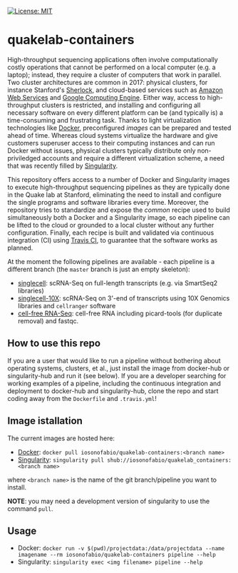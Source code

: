 [![License: MIT](https://img.shields.io/badge/License-MIT-yellow.svg)](https://opensource.org/licenses/MIT)

# quakelab-containers
High-throughput sequencing applications often involve computationally costly operations that cannot be performed on a local computer (e.g. a laptop); instead, they require a cluster of computers that work in parallel. Two cluster architectures are common in 2017: physical clusters, for instance Stanford's [Sherlock](http://sherlock.stanford.edu/mediawiki/index.php/Main_Page), and cloud-based services such as [Amazon Web Services](https://aws.amazon.com/) and [Google Computing Engine](https://cloud.google.com/compute/). Either way, access to high-throughput clusters is restricted, and installing and configuring all necessary software on every different platform can be (and typically is) a time-consuming and frustrating task. Thanks to light virtualization technologies like [Docker](https://www.docker.com/), preconfigured *images* can be prepared and tested ahead of time. Whereas cloud systems virtualize the hardware and give customers superuser access to their computing instances and can run Docker without issues, physical clusters typically distribute only non-priviledged accounts and require a different virtualization scheme, a need that was recently filled by [Singularity](http://singularity.lbl.gov/).

This repository offers access to a number of Docker and Singularity images to execute high-throughput sequencing pipelines as they are typically done in the Quake lab at Stanford, eliminating the need to install and configure the single programs and software libraries every time. Moreover, the repository tries to standardize and expose the *common* recipe used to build simultaneously both a Docker and a Singularity image, so each pipeline can be lifted to the cloud or grounded to a local cluster without any further configuration. Finally, each recipe is built and validated via continuous integration (CI) using [Travis CI](https://travis-ci.org/), to guarantee that the software works as planned.


At the moment the following pipelines are available - each pipeline is a different branch (the `master` branch is just an empty skeleton):

 - [singlecell](https://github.com/iosonofabio/quakelab-containers/tree/singlecell): scRNA-Seq on full-length transcripts (e.g. via SmartSeq2 libraries)
 - [singlecell-10X](https://github.com/iosonofabio/quakelab-containers/tree/singlecell-10X): scRNA-Seq on 3'-end of transcripts using 10X Genomics libraries and `cellranger` software
 - [cell-free RNA-Seq](https://github.com/iosonofabio/quakelab-containers/tree/cellfreeRNA): cell-free RNA including picard-tools (for duplicate removal) and fastqc.

## How to use this repo
If you are a user that would like to run a pipeline without bothering about operating systems, clusters, et al., just install the image from docker-hub or singularity-hub and run it (see below). If you are a developer searching for working examples of a pipeline, including the continuous integration and deployment to docker-hub and singularity-hub, clone the repo and start coding away from the `Dockerfile` and `.travis.yml`!

## Image istallation
The current images are hosted here:

 - [Docker](https://hub.docker.com/r/iosonofabio/quakelab-containers/): `docker pull iosonofabio/quakelab-containers:<branch name>`
 - [Singularity](https://singularity-hub.org/collections/141/): `singularity pull shub://iosonofabio/quakelab_containers:<branch name>`

where `<branch name>` is the name of the git branch/pipeline you want to install.

**NOTE**: you may need a development version of singularity to use the command `pull`.

## Usage

 - Docker: `docker run -v $(pwd)/projectdata:/data/projectdata --name imagename --rm iosonofabio/quakelab-containers pipeline --help`
 - Singularity: `singularity exec <img filename> pipeline --help`
